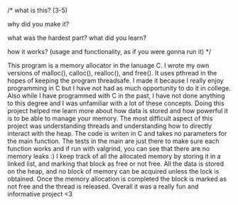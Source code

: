 /*
what is this? (3-5)

why did you make it?

what was the hardest part?
what did you learn?

how it works? (usage and functionality, as if you were gonna run it)
*/

This program is a memory allocator in the lanuage C. I wrote my own versions of
malloc(), calloc(), realloc(), and free(). It uses pthread in the hopes of keeping the
program threadsafe. I made it because I really enjoy programming in C but I have not had
as much opportunity to do it in college. Also while I have programmed with C in the past,
I have not done anything to this degree and I was unfamiliar with a lot of these concepts.
Doing this project helped me learn more about how data is stored and how powerful it is to
be able to manage your memory. The most difficult aspect of this project was understanding
threads and understanding how to directly interact with the heap. The code is writen in C
and takes no parameters for the main function. The tests in the main are just there to make
sure each function works and if run with valgrind, you can see that there are no memory
leaks :) I keep track of all the allocated memory by storing it in a linked list, and marking
that block as free or not free. All the data is stored on the heap, and no block of memory
can be acquired unless the lock is obtained. Once the memory allocation is completed the block
is marked as not free and the thread is released. Overall it was a really fun and informative
project <3

